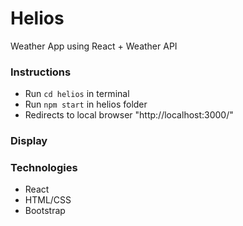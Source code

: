 # Helios
Weather App using React + Weather API

### Instructions
* Run `cd helios` in terminal
* Run `npm start` in helios folder
* Redirects to local browser "http://localhost:3000/"

### Display


### Technologies
* React
* HTML/CSS
* Bootstrap
